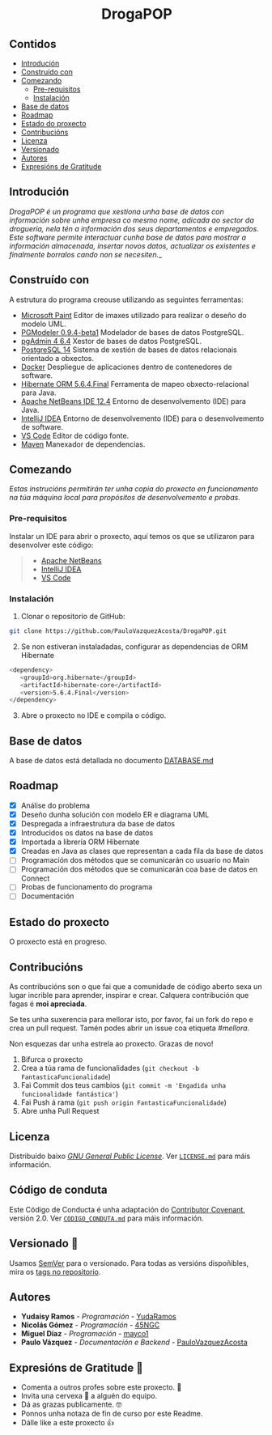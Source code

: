 <h1 align="center"> DrogaPOP </h1> 

## Contidos
- [Introdución](#introduci%C3%B3n)
- [Construído con](#constru%C3%ADdo-con)
- [Comezando](#comezando)
	- [Pre-requisitos](#pre-requisitos)
	- [Instalación](#instalaci%C3%B3n)
- [Base de datos](#base-de-datos)
- [Roadmap](#roadmap)
- [Estado do proxecto](#estado-do-proxecto)
- [Contribucións](#contribuci%C3%B3ns)
- [Licenza](#licenza)
- [Versionado](#versionado-)
- [Autores](#autores)
- [Expresións de Gratitude](#expresi%C3%B3ns-de-gratitude-)

## Introdución
_DrogaPOP é un programa que xestiona unha base de datos con información sobre unha empresa co mesmo nome, adicada ao sector da droguería, nela tén a información dos seus departamentos e empregados. Este software permite interactuar cunha base de datos para mostrar a información almacenada, insertar novos datos, actualizar os existentes e finalmente borralos cando non se necesiten.__

## Construído con
A estrutura do programa creouse utilizando as seguintes ferramentas:
- [Microsoft Paint](https://support.microsoft.com/es-es/windows/abrir-microsoft-paint-ead1dc5c-abc4-fd2c-d81e-ebb013fbc113) Editor de imaxes utilizado para realizar o deseño do modelo UML.
- [PGModeler 0.9.4-beta1](https://pgmodeler.io/) Modelador de bases de datos PostgreSQL.
- [pgAdmin 4 6.4](https://www.pgadmin.org/) Xestor de bases de datos PostgreSQL.
- [PostgreSQL 14](https://www.postgresql.org/) Sistema de xestión de bases de datos relacionais orientado a obxectos.
- [Docker](https://www.docker.com/) Despliegue de aplicaciones dentro de contenedores de software.
- [Hibernate ORM 5.6.4.Final](http://handlebarsjs.com/) Ferramenta de mapeo obxecto-relacional para Java.
- [Apache NetBeans IDE 12.4](https://netbeans.apache.org/download/index.html) Entorno de desenvolvemento (IDE) para Java.
- [IntelliJ IDEA](https://www.jetbrains.com/es-es/idea/) Entorno de desenvolvemento (IDE) para o desenvolvemento de software.
- [VS Code](https://code.visualstudio.com/) Editor de código fonte.
- [Maven](https://maven.apache.org/)  Manexador de dependencias.

## Comezando
_Estas instrucións permitirán ter unha copia do proxecto en funcionamento na túa máquina local para propósitos de desenvolvemento e probas._

### Pre-requisitos
Instalar un IDE para abrir o proxecto, aquí temos os que se utilizaron para desenvolver este código:
> - [Apache NetBeans](https://netbeans.apache.org/download/nb124/nb124.html)
> - [IntelliJ IDEA](https://www.jetbrains.com/es-es/idea/download/#section=windows)
> - [VS Code](https://code.visualstudio.com/Download)

### Instalación
1. Clonar o repositorio de GitHub:

  ```sh
  git clone https://github.com/PauloVazquezAcosta/DrogaPOP.git
  ```
  2. Se non estiveran instaladadas, configurar as dependencias de ORM Hibernate
```sh
<dependency>
   <groupId>org.hibernate</groupId>
   <artifactId>hibernate-core</artifactId>
   <version>5.6.4.Final</version>
</dependency>
  ```
  3. Abre o proxecto no IDE e compila o código.

## Base de datos
A base de datos está detallada no documento [DATABASE.md](https://github.com/PauloVazquezAcosta/DrogaPOP/blob/readme/docs/DATABASE.md)

## Roadmap
- [x] Análise do problema
- [x] Deseño dunha solución con modelo ER e diagrama UML
- [x] Despregada a infraestrutura da base de datos
- [x] Introducidos os datos na base de datos
- [x] Importada a librería ORM Hibernate
- [x] Creadas en Java as clases que representan a cada fila da base de datos
- [ ] Programación dos métodos que se comunicarán co usuario no Main
- [ ] Programación dos métodos que se comunicarán coa base de datos en Connect
- [ ] Probas de funcionamento do programa
- [ ] Documentación

## Estado do proxecto
O proxecto está en progreso.

## Contribucións
As contribucións son o que fai que a comunidade de código aberto sexa un lugar incrible para aprender, inspirar e crear. Calquera contribución que fagas é **moi apreciada**.

Se tes unha suxerencia para mellorar isto, por favor, fai un  fork do repo e crea un pull  request. Tamén podes abrir un issue coa etiqueta _#mellora_.

Non esquezas dar unha estrela ao proxecto. Grazas de novo!

1. Bifurca o proxecto
2. Crea a túa rama de funcionalidades (`git checkout -b FantasticaFuncionalidade`)
3. Fai Commit dos teus cambios (`git commit -m 'Engadida unha funcionalidade fantástica'`)
4. Fai Push á rama (`git push origin FantasticaFuncionalidade`)
5. Abre unha Pull Request

## Licenza
Distribuído baixo _[GNU General Public License](https://www.gnu.org/licenses/gpl-3.0.html)_. Ver [`LICENSE.md`](https://github.com/PauloVazquezAcosta/DrogaPOP/blob/readme/LICENSE.md) para máis información.

## Código de conduta
Este Código de Conducta é unha adaptación do [Contributor Covenant](https://www.contributor-covenant.org/es/version/2/0/code_of_conduct.html), versión 2.0. Ver [`CODIGO_CONDUTA.md`](https://github.com/PauloVazquezAcosta/DrogaPOP/blob/readme/CONTRIBUTOR_COVENANT.md) para máis información.

## Versionado 📌

Usamos [SemVer](https://semver.org/lang/es/) para o versionado. Para todas as versións dispoñibles, mira os [tags no repositorio](https://github.com/PauloVazquezAcosta/DrogaPOP/tags).

## Autores
-   **Yudaisy Ramos**  -  _Programación_  -  [YudaRamos](https://github.com/YudaRamos)
-   **Nicolás Gómez**  -  _Programación_  -  [45NGC](https://github.com/45NGC)
-   **Miguel Díaz**  -  _Programación_  -  [mayco1](https://github.com/mayco1)
-  **Paulo Vázquez**  -  _Documentación e Backend_  -  [PauloVazquezAcosta](https://github.com/PauloVazquezAcosta)

## Expresións de Gratitude 🎁

* Comenta a outros profes sobre este proxecto. 📢
* Invita una cervexa 🍺 a alguén do equipo.
* Dá as grazas publicamente. 🤓
* Ponnos unha notaza de fin de curso por este Readme.
* Dálle like a este proxecto :thumbsup:
